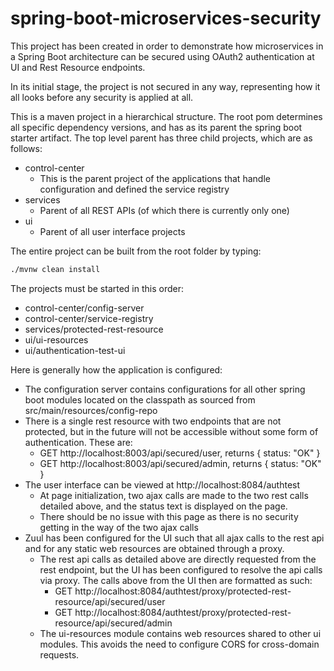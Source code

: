 # spring-boot-microservices-security

This project has been created in order to demonstrate how microservices in a Spring Boot architecture can be 
secured using OAuth2 authentication at UI and Rest Resource endpoints.

In its initial stage, the project is not secured in any way, representing how it all looks before any security is
applied at all.

This is a maven project in a hierarchical structure.  The root pom determines all specific dependency versions, and 
has as its parent the spring boot starter artifact.  The top level parent has three child projects, which are as follows:

- control-center
   * This is the parent project of the applications that handle configuration and defined the service registry
- services
   * Parent of all REST APIs (of which there is currently only one)
- ui 
   * Parent of all user interface projects
   
The entire project can be built from the root folder by typing:

```bash
./mvnw clean install
```

The projects must be started in this order:

- control-center/config-server
- control-center/service-registry
- services/protected-rest-resource
- ui/ui-resources
- ui/authentication-test-ui

Here is generally how the application is configured:

- The configuration server contains configurations for all other spring boot modules located on the classpath as sourced
from src/main/resources/config-repo
- There is a single rest resource with two endpoints that are not protected, but in the future will not be accessible
without some form of authentication.  These are:
   * GET http://localhost:8003/api/secured/user, returns { status: "OK" }
   * GET http://localhost:8003/api/secured/admin, returns { status: "OK" }
- The user interface can be viewed at http://localhost:8084/authtest
   * At page initialization, two ajax calls are made to the two rest calls detailed above, and the status text is 
   displayed on the page.  
   * There should be no issue with this page as there is no security getting in the way of the two ajax calls
- Zuul has been configured for the UI such that all ajax calls to the rest api and for any static web resources are 
obtained through a proxy.
   * The rest api calls as detailed above are directly requested from the rest endpoint, but the UI has been configured
   to resolve the api calls via proxy.  The calls above from the UI then are formatted as such:
      - GET http://localhost:8084/authtest/proxy/protected-rest-resource/api/secured/user
      - GET http://localhost:8084/authtest/proxy/protected-rest-resource/api/secured/admin
   * The ui-resources module contains web resources shared to other ui modules.  This avoids the need to configure 
   CORS for cross-domain requests.  
   
     
      
         


